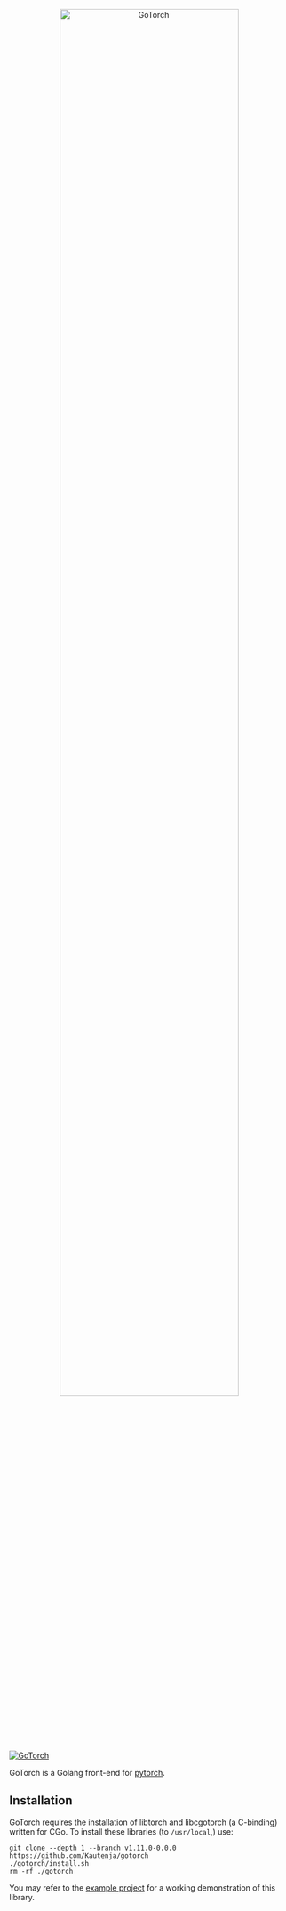 <p align="center">
<img
    src="https://user-images.githubusercontent.com/2184469/211366276-5e1b5bf2-0ec6-48e8-9718-679992809c35.png"
    width="80%"
    alt="GoTorch"
/>
</p>

[![GoTorch](https://godoc.org/github.com/narqo/go-badge?status.svg)](https://pkg.go.dev/github.com/Kautenja/gotorch)

GoTorch is a Golang front-end for [pytorch](https://github.com/pytorch/pytorch).

## Installation

GoTorch requires the installation of libtorch and libcgotorch (a C-binding)
written for CGo. To install these libraries (to `/usr/local`,) use:

```shell
git clone --depth 1 --branch v1.11.0-0.0.0 https://github.com/Kautenja/gotorch
./gotorch/install.sh
rm -rf ./gotorch
```

You may refer to the 
[example project](https://github.com/Kautenja/gotorch-example) for a working
demonstration of this library.
